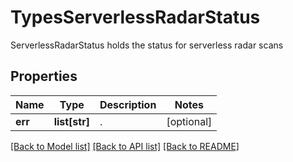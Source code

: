 # TypesServerlessRadarStatus

ServerlessRadarStatus holds the status for serverless radar scans

## Properties
Name | Type | Description | Notes
------------ | ------------- | ------------- | -------------
**err** | **list[str]** | .  | [optional] 

[[Back to Model list]](../README.md#documentation-for-models) [[Back to API list]](../README.md#documentation-for-api-endpoints) [[Back to README]](../README.md)


